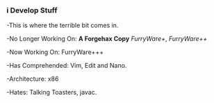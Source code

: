 ### i Develop Stuff

<!--


-->
-This is where the terrible bit comes in.

-No Longer Working On: **A Forgehax Copy** *FurryWare+*, *FurryWare++*

-Now Working On: FurryWare+++

-Has Comprehended: Vim, Edit and Nano.

-Architecture: x86

-Hates: Talking Toasters, javac.

